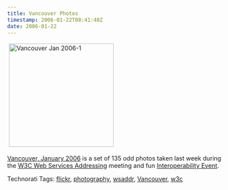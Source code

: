 ```yaml
---
title: Vancouver Photos
timestamp: 2006-01-22T08:41:48Z
date: 2006-01-22
---
```


<a href="http://www.flickr.com/photos/psd/sets/72057594048643475/"><img src="http://blog.whatfettle.com/Vancouver%20Jan%202006-1.png" height="241" width="243" border="0" hspace="4" vspace="4" alt="Vancouver Jan 2006-1" /></a>
<p><a href="http://www.flickr.com/photos/psd/sets/72057594048643475/">Vancouver, January 2006</a> is a set of 135 odd photos taken last week during the <a href="http://www.w3.org/2002/ws/addr/">W3C Web Services Addressing</a> meeting and fun <a href="http://www.w3.org/News/2005#item182">Interoperability Event</a>.</a>
<!-- technorati tags start --><p>Technorati Tags: <a href="http://www.technorati.com/tag/flickr" rel="tag">flickr</a>, <a href="http://www.technorati.com/tag/photography" rel="tag">photography</a>, <a href="http://www.technorati.com/tag/wsaddr" rel="tag">wsaddr</a>, <a href="http://www.technorati.com/tag/Vancouver" rel="tag">Vancouver</a>, <a href="http://www.technorati.com/tag/w3c" rel="tag">w3c</a></p><!-- technorati tags end -->